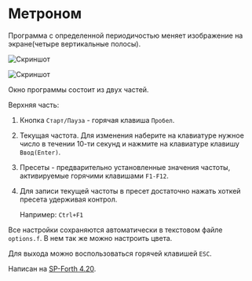 Метроном
========


Программа с определенной периодичостью меняет изображение на экране(четыре вертикальные полосы). 

![Скриншот](http://brainstorage.habrastorage.org/item_custom_image_images/3/31/31274/metronom_1.jpg)

![Скриншот](http://brainstorage.habrastorage.org/item_custom_image_images/3/31/31272/metronom_2.jpg)

Окно программы состоит из двух частей.

Верхняя часть: 
  
1.  Кнопка `Старт/Пауза` - горячая клавиша `Пробел`.
    
2.  Текущая частота. Для изменения наберите на клавиатуре нужное число в течении 10-ти секунд и нажмите на клавиатуре клавишу `Ввод(Enter)`. 
     
3.  Пресеты - предварительно установленные значения частоты, активируемые горячими клавишами `F1-F12`.  

4.  Для записи текущей частоты в пресет достаточно нажать хоткей пресета удерживая контрол.
    
    Например: `Ctrl+F1`

Все настройки сохраняются автоматически в текстовом файле `options.f`. В нем так же можно настроить цвета. 
   
Для выхода можно воспользоваться горячей клавишей `ESC`.

Написан на [SP-Forth 4.20](http://spf.sourceforge.net/ "Перейти на сайт SP-Forth").

